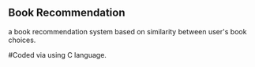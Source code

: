 <h2> Book Recommendation </h2>
<p>a book recommendation system based on similarity between user's book choices.</p>
#Coded via using C language.
